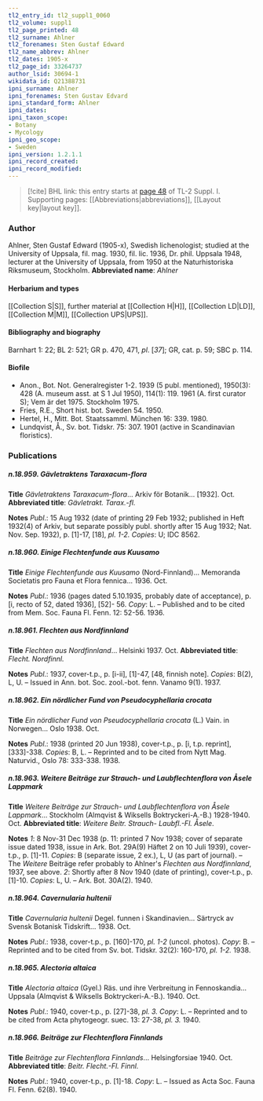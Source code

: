 ```yaml
---
tl2_entry_id: tl2_suppl1_0060
tl2_volume: suppl1
tl2_page_printed: 48
tl2_surname: Ahlner
tl2_forenames: Sten Gustaf Edward
tl2_name_abbrev: Ahlner
tl2_dates: 1905-x
tl2_page_id: 33264737
author_lsid: 30694-1
wikidata_id: Q21388731
ipni_surname: Ahlner
ipni_forenames: Sten Gustav Edvard
ipni_standard_form: Ahlner
ipni_dates: 
ipni_taxon_scope: 
- Botany
- Mycology
ipni_geo_scope: 
- Sweden
ipni_version: 1.2.1.1
ipni_record_created: 
ipni_record_modified:
---
```



> [!cite] BHL link: this entry starts at [page 48](https://www.biodiversitylibrary.org/page/33264737) of TL-2 Suppl. I.
> Supporting pages: [[Abbreviations|abbreviations]], [[Layout key|layout key]].

### Author

Ahlner, Sten Gustaf Edward (1905-x), Swedish lichenologist; studied at the University of Uppsala, fil. mag. 1930, fil. lic. 1936, Dr. phil. Uppsala 1948, lecturer at the University of Uppsala, from 1950 at the Naturhistoriska Riksmuseum, Stockholm. 
**Abbreviated name**: *Ahlner*

#### Herbarium and types

[[Collection S|S]], further material at [[Collection H|H]], [[Collection LD|LD]], [[Collection M|M]], [[Collection UPS|UPS]].

#### Bibliography and biography

Barnhart 1: 22; BL 2: 521; GR p. 470, 471, *pl*. \[*37*\]; GR, cat. p. 59; SBC p. 114.

#### Biofile

- Anon., Bot. Not. Generalregister 1-2. 1939 (5 publ. mentioned), 1950(3): 428 (A. museum asst. at S 1 Jul 1950), 114(1): 119. 1961 (A. first curator S); Vem är det 1975. Stockholm 1975.
- Fries, R.E., Short hist. bot. Sweden 54. 1950.
- Hertel, H., Mitt. Bot. Staatssamml. München 16: 339. 1980.
- Lundqvist, Å., Sv. bot. Tidskr. 75: 307. 1901 (active in Scandinavian floristics).

### Publications

##### n.18.959. Gävletraktens Taraxacum-flora

**Title**
*Gävletraktens Taraxacum-flora*... Arkiv för Botanik... \[1932\]. Oct.
**Abbreviated title**: *Gävletrakt. Tarax.-fl.*

**Notes**
*Publ*.: 15 Aug 1932 (date of printing 29 Feb 1932; published in Heft 1932(4) of Arkiv, but separate possibly publ. shortly after 15 Aug 1932; Nat. Nov. Sep. 1932), p. \[1\]-17, \[18\], *pl. 1-2. Copies*: U; IDC 8562.

##### n.18.960. Einige Flechtenfunde aus Kuusamo

**Title**
*Einige Flechtenfunde aus Kuusamo* (Nord-Finnland)... Memoranda Societatis pro Fauna et Flora fennica... 1936. Oct.

**Notes**
*Publ*.: 1936 (pages dated 5.10.1935, probably date of acceptance), p. \[i, recto of 52, dated 1936\], \[52\]- 56. *Copy*: L. – Published and to be cited from Mem. Soc. Fauna Fl. Fenn. 12: 52-56. 1936.

##### n.18.961. Flechten aus Nordfinnland

**Title**
*Flechten aus Nordfinnland*... Helsinki 1937. Oct.
**Abbreviated title**: *Flecht. Nordfinnl.*

**Notes**
*Publ*.: 1937, cover-t.p., p. \[i-ii\], \[1\]-47, \[48, finnish note\]. *Copies*: B(2), L, U. – Issued in Ann. bot. Soc. zool.-bot. fenn. Vanamo 9(1). 1937.

##### n.18.962. Ein nördlicher Fund von Pseudocyphellaria crocata

**Title**
*Ein nördlicher Fund von Pseudocyphellaria crocata* (L.) Vain. in Norwegen... Oslo 1938. Oct.

**Notes**
*Publ*.: 1938 (printed 20 Jun 1938), cover-t.p., p. \[i, t.p. reprint\], \[333\]-338. *Copies*: B, L. – Reprinted and to be cited from Nytt Mag. Naturvid., Oslo 78: 333-338. 1938.

##### n.18.963. Weitere Beiträge zur Strauch- und Laubflechtenflora von Åsele Lappmark

**Title**
*Weitere Beiträge zur Strauch- und Laubflechtenflora von Åsele Lappmark*... Stockholm (Almqvist & Wiksells Boktryckeri-A.-B.) 1928-1940. Oct.
**Abbreviated title**: *Weitere Beitr. Strauch- Laubfl.-Fl. Åsele*.

**Notes**
*1*: 8 Nov-31 Dec 1938 (p. 11: printed 7 Nov 1938; cover of separate issue dated 1938, issue in Ark. Bot. 29A(9) Häftet 2 on 10 Juli 1939), cover-t.p., p. \[1\]-11. *Copies*: B (separate issue, 2 ex.), L, U (as part of journal). – The *Weitere* Beiträge refer probably to Ahlner's *Flechten aus Nordfinnland*, 1937, see above.
*2*: Shortly after 8 Nov 1940 (date of printing), cover-t.p., p. \[1\]-10. *Copies*: L, U. – Ark. Bot. 30A(2). 1940.

##### n.18.964. Cavernularia hultenii

**Title**
*Cavernularia hultenii* Degel. funnen i Skandinavien... Särtryck av Svensk Botanisk Tidskrift... 1938. Oct.

**Notes**
*Publ*.: 1938, cover-t.p., p. \[160\]-170, *pl. 1-2* (uncol. photos). *Copy*: B. – Reprinted and to be cited from Sv. bot. Tidskr. 32(2): 160-170, *pl. 1-2.* 1938.

##### n.18.965. Alectoria altaica

**Title**
*Alectoria altaica* (Gyel.) Räs. und ihre Verbreitung in Fennoskandia... Uppsala (Almqvist & Wiksells Boktryckeri-A.-B.). 1940. Oct.

**Notes**
*Publ*.: 1940, cover-t.p., p. \[27\]-38, *pl. 3. Copy*: L. – Reprinted and to be cited from Acta phytogeogr. suec. 13: 27-38, *pl. 3.* 1940.

##### n.18.966. Beiträge zur Flechtenflora Finnlands

**Title**
*Beiträge zur Flechtenflora Finnlands*... Helsingforsiae 1940. Oct.
**Abbreviated title**: *Beitr. Flecht.-Fl. Finnl.*

**Notes**
*Publ*.: 1940, cover-t.p., p. \[1\]-18. *Copy*: L. – Issued as Acta Soc. Fauna Fl. Fenn. 62(8). 1940.

